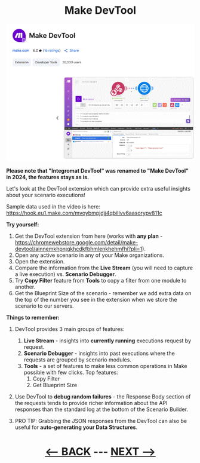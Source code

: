 <div align="center">



# Make DevTool

   ![Replacing charecters](pic/l4makedevtool.gif)  
   
</div>


__Please note that "Integromat DevTool" was renamed to "Make DevTool" in 2024, the features stays as is.__

Let's look at the DevTool extension which can provide extra useful insights about your scenario executions!

Sample data used in the video is here:
https://hook.eu1.make.com/mvoybmpjdjj4qbillvv6aasorypv811c

__Try yourself:__

1. Get the DevTool extension from here (works with __any plan__ - https://chromewebstore.google.com/detail/make-devtool/ainnemkhpnjgkhcdkfbhmlenkhehmfhi?pli=1).
2. Open any active scenario in any of your Make organizations.
3. Open the extension.
4. Compare the information from the __Live Stream__ (you will need to capture a live execution) vs. __Scenario Debugger__.
5. Try __Copy Filter__ feature from __Tools__ to copy a filter from one module to another.
6. Get the Blueprint Size of the scenario - remember we add extra data on the top of the number you see in the extension when we store the scenario to our servers.


__Things to remember:__

1. DevTool provides 3 main groups of features:
   1. __Live Stream__ - insights into __currently running__ executions request by request.
   2. __Scenario Debugger__ - insights into past executions where the requests are grouped by scenario modules.
   3. __Tools__ - a set of features to make less common operations in Make possible with few clicks. Top features:
      1. Copy Filter
      2. Get Blueprint Size

2. Use DevTool to __debug random failures__ - the Response Body section of the requests tends to provide richer information about the API responses than the standard log at the bottom of the Scenario Builder.
3. PRO TIP: Grabbing the JSON responses from the DevTool can also be useful for __auto-generating your Data Structures__.




   
<div align="center">


# [<-- BACK](l4textparser&regex.md) --- [NEXT -->](l4commonmistakes1.md)
</div>

